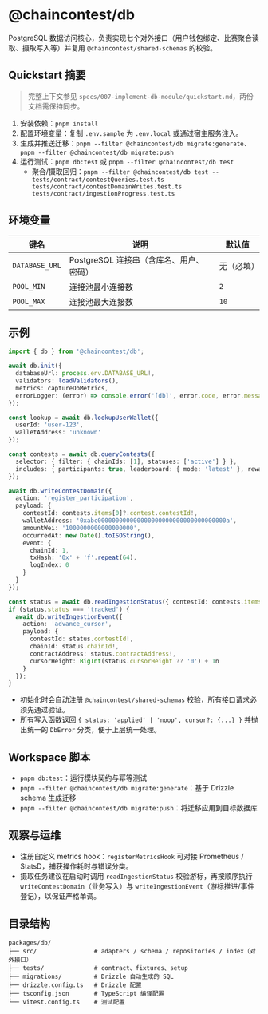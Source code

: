 # @chaincontest/db

PostgreSQL 数据访问核心，负责实现七个对外接口（用户钱包绑定、比赛聚合读取、摄取写入等）并复用 `@chaincontest/shared-schemas` 的校验。

## Quickstart 摘要

> 完整上下文参见 `specs/007-implement-db-module/quickstart.md`，两份文档需保持同步。

1. 安装依赖：`pnpm install`
2. 配置环境变量：复制 `.env.sample` 为 `.env.local` 或通过宿主服务注入。
3. 生成并推送迁移：`pnpm --filter @chaincontest/db migrate:generate`、`pnpm --filter @chaincontest/db migrate:push`
4. 运行测试：`pnpm db:test` 或 `pnpm --filter @chaincontest/db test`
   - 聚合/摄取回归：`pnpm --filter @chaincontest/db test -- tests/contract/contestQueries.test.ts tests/contract/contestDomainWrites.test.ts tests/contract/ingestionProgress.test.ts`

## 环境变量

| 键名 | 说明 | 默认值 |
| --- | --- | --- |
| `DATABASE_URL` | PostgreSQL 连接串（含库名、用户、密码） | 无（必填） |
| `POOL_MIN` | 连接池最小连接数 | `2` |
| `POOL_MAX` | 连接池最大连接数 | `10` |

## 示例

```ts
import { db } from '@chaincontest/db';

await db.init({
  databaseUrl: process.env.DATABASE_URL!,
  validators: loadValidators(),
  metrics: captureDbMetrics,
  errorLogger: (error) => console.error('[db]', error.code, error.message)
});

const lookup = await db.lookupUserWallet({
  userId: 'user-123',
  walletAddress: 'unknown'
});

const contests = await db.queryContests({
  selector: { filter: { chainIds: [1], statuses: ['active'] } },
  includes: { participants: true, leaderboard: { mode: 'latest' }, rewards: true }
});

await db.writeContestDomain({
  action: 'register_participation',
  payload: {
    contestId: contests.items[0]?.contest.contestId!,
    walletAddress: '0xabc000000000000000000000000000000000000a',
    amountWei: '1000000000000000000',
    occurredAt: new Date().toISOString(),
    event: {
      chainId: 1,
      txHash: '0x' + 'f'.repeat(64),
      logIndex: 0
    }
  }
});

const status = await db.readIngestionStatus({ contestId: contests.items[0]?.contest.contestId! });
if (status.status === 'tracked') {
  await db.writeIngestionEvent({
    action: 'advance_cursor',
    payload: {
      contestId: status.contestId!,
      chainId: status.chainId!,
      contractAddress: status.contractAddress!,
      cursorHeight: BigInt(status.cursorHeight ?? '0') + 1n
    }
  });
}
```

- 初始化时会自动注册 `@chaincontest/shared-schemas` 校验，所有接口请求必须先通过验证。
- 所有写入函数返回 `{ status: 'applied' | 'noop', cursor?: {...} }` 并抛出统一的 `DbError` 分类，便于上层统一处理。

## Workspace 脚本

- `pnpm db:test`：运行模块契约与幂等测试
- `pnpm --filter @chaincontest/db migrate:generate`：基于 Drizzle schema 生成迁移
- `pnpm --filter @chaincontest/db migrate:push`：将迁移应用到目标数据库

## 观察与运维

- 注册自定义 metrics hook：`registerMetricsHook` 可对接 Prometheus / StatsD，捕获操作耗时与错误分类。
- 摄取任务建议在启动时调用 `readIngestionStatus` 校验游标，再按顺序执行 `writeContestDomain`（业务写入）与 `writeIngestionEvent`（游标推进/事件登记），以保证严格单调。

## 目录结构

```
packages/db/
├── src/                # adapters / schema / repositories / index（对外接口）
├── tests/              # contract、fixtures、setup
├── migrations/         # Drizzle 自动生成的 SQL
├── drizzle.config.ts   # Drizzle 配置
├── tsconfig.json       # TypeScript 编译配置
└── vitest.config.ts    # 测试配置
```
